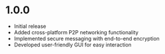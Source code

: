 # 1.0.0
* Initial release
* Added cross-platform P2P networking functionality
* Implemented secure messaging with end-to-end encryption
* Developed user-friendly GUI for easy interaction
